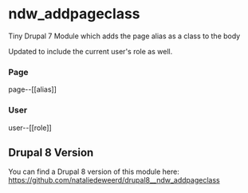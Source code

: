 # ndw_addpageclass
Tiny Drupal 7 Module which adds the page alias as a class to the body

Updated to include the current user's role as well.

### Page
page--[[alias]]

### User
user--[[role]]

## Drupal 8 Version
You can find a Drupal 8 version of this module here: https://github.com/nataliedeweerd/drupal8__ndw_addpageclass
